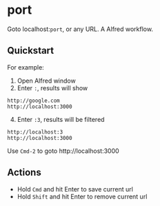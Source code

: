 # port
Goto localhost:`port`, or any URL. A Alfred workflow.

## Quickstart

For example:

1. Open Alfred window
2. Enter `:`, results will show

```
http://google.com
http://localhost:3000
```

4. Enter `:3`, results will be filtered

```
http://localhost:3
http://localhost:3000
```
Use `Cmd-2` to goto http://localhost:3000

## Actions

- Hold `Cmd` and hit Enter to save current url
- Hold `Shift` and hit Enter to remove current url
